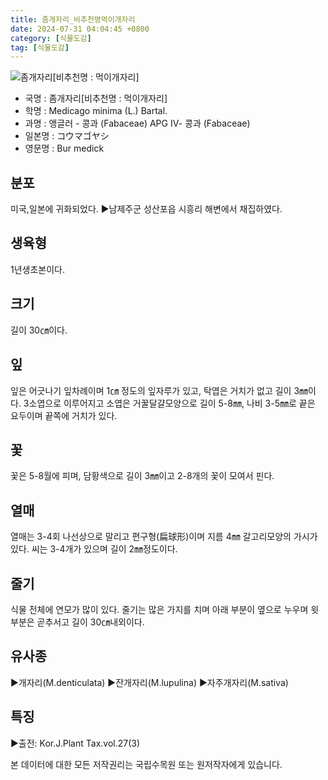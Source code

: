 ```yaml
---
title: 좀개자리_비추천명먹이개자리
date: 2024-07-31 04:04:45 +0800
category: [식물도감]
tag: [식물도감]
---
```




![좀개자리[비추천명 : 먹이개자리]](/fileUpload/plants/basic/Fabaceae/Medicago/P000000709/P000000709_220206_1_th2.jpg)
- 국명 : 좀개자리[비추천명 : 먹이개자리]
- 학명 : Medicago minima (L.) Bartal.
- 과명 : 앵글러 - 콩과 (Fabaceae) APG Ⅳ- 콩과 (Fabaceae)
- 일본명 : コウマゴヤシ
- 영문명 : Bur medick


## 분포
미국,일본에 귀화되었다.▶남제주군 성산포읍 시흥리 해변에서 채집하였다.
## 생육형
1년생초본이다.
## 크기
길이 30㎝이다.
## 잎
잎은 어긋나기 잎차례이며 1㎝ 정도의 잎자루가 있고, 탁엽은 거치가 없고 길이 3㎜이다. 3소엽으로 이루어지고 소엽은 거꿀달걀모양으로 길이 5-8㎜, 나비 3-5㎜로 끝은 요두이며 끝쪽에 거치가 있다.
## 꽃
꽃은 5-8월에 피며, 담황색으로 길이 3㎜이고 2-8개의 꽃이 모여서 핀다.
## 열매
열매는 3-4회 나선상으로 말리고 편구형(扁球形)이며 지름 4㎜ 갈고리모양의 가시가 있다. 씨는 3-4개가 있으며 길이 2㎜정도이다.
## 줄기
식물 전체에 연모가 많이 있다. 줄기는 많은 가지를 치며 아래 부분이 옆으로 누우며 윗부분은 곧추서고 길이 30㎝내외이다.
## 유사종
▶개자리(M.denticulata)▶잔개자리(M.lupulina)▶자주개자리(M.sativa)
## 특징
▶출전: Kor.J.Plant Tax.vol.27(3)






본 데이터에 대한 모든 저작권리는 국립수목원 또는 원저작자에게 있습니다.
